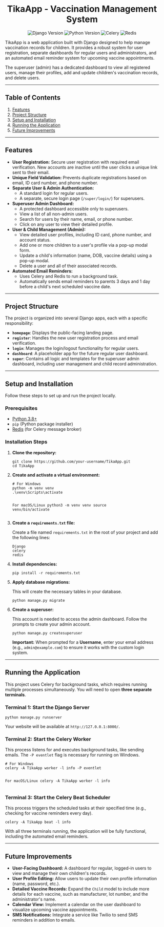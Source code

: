 <h1 align="center">TikaApp - Vaccination Management System</h1>

<p align="center">
<img src="https://img.shields.io/badge/Django-4.2-blue.svg" alt="Django Version">
<img src="https://img.shields.io/badge/Python-3.11-blue.svg" alt="Python Version">
<img src="https://img.shields.io/badge/Celery-5.2-brightgreen.svg" alt="Celery">
<img src="https://img.shields.io/badge/Redis-7.0-red.svg" alt="Redis">
</p>

<p>TikaApp is a web application built with Django designed to help manage vaccination records for children. It provides a robust system for user registration, separate dashboards for regular users and administrators, and an automated email reminder system for upcoming vaccine appointments.</p>

<p>The superuser (admin) has a dedicated dashboard to view all registered users, manage their profiles, add and update children's vaccination records, and delete users.</p>

<hr>

<h2>Table of Contents</h2>
<ol>
<li><a href="#features">Features</a></li>
<li><a href="#project-structure">Project Structure</a></li>
<li><a href="#setup-and-installation">Setup and Installation</a></li>
<li><a href="#running-the-application">Running the Application</a></li>
<li><a href="#future-improvements">Future Improvements</a></li>
</ol>

<hr>

<h2 id="features">Features</h2>
<ul>
<li><strong>User Registration:</strong> Secure user registration with required email verification. New accounts are inactive until the user clicks a unique link sent to their email.</li>
<li><strong>Unique Field Validation:</strong> Prevents duplicate registrations based on email, ID card number, and phone number.</li>
<li><strong>Separate User & Admin Authentication:</strong>
<ul>
<li>A standard login for regular users.</li>
<li>A separate, secure login page (<code>/super/login/</code>) for superusers.</li>
</ul>
</li>
<li><strong>Superuser Admin Dashboard:</strong>
<ul>
<li>A protected dashboard accessible only to superusers.</li>
<li>View a list of all non-admin users.</li>
<li>Search for users by their name, email, or phone number.</li>
<li>Click on any user to view their detailed profile.</li>
</ul>
</li>
<li><strong>User & Child Management (Admin):</strong>
<ul>
<li>View detailed user profiles, including ID card, phone number, and account status.</li>
<li>Add one or more children to a user's profile via a pop-up modal form.</li>
<li>Update a child's information (name, DOB, vaccine details) using a pop-up modal.</li>
<li>Delete a user and all of their associated records.</li>
</ul>
</li>
<li><strong>Automated Email Reminders:</strong>
<ul>
<li>Uses Celery and Redis to run a background task.</li>
<li>Automatically sends email reminders to parents 3 days and 1 day before a child's next scheduled vaccine date.</li>
</ul>
</li>
</ul>

<hr>

<h2 id="project-structure">Project Structure</h2>
<p>The project is organized into several Django apps, each with a specific responsibility:</p>
<ul>
<li><strong><code>homepage</code></strong>: Displays the public-facing landing page.</li>
<li><strong><code>register</code></strong>: Handles the new user registration process and email verification.</li>
<li><strong><code>login</code></strong>: Manages the login/logout functionality for regular users.</li>
<li><strong><code>dashboard</code></strong>: A placeholder app for the future regular user dashboard.</li>
<li><strong><code>super</code></strong>: Contains all logic and templates for the superuser admin dashboard, including user management and child record administration.</li>
</ul>

<hr>

<h2 id="setup-and-installation">Setup and Installation</h2>
<p>Follow these steps to set up and run the project locally.</p>

<h3>Prerequisites</h3>
<ul>
<li><a href="https://www.python.org/downloads/">Python 3.8+</a></li>
<li><code>pip</code> (Python package installer)</li>
<li><a href="https://redis.io/docs/getting-started/installation/">Redis</a> (for Celery message broker)</li>
</ul>

<h3>Installation Steps</h3>
<ol>
<li><strong>Clone the repository:</strong>
<pre><code>git clone https://github.com/your-username/TikaApp.git
cd TikaApp</code></pre>
</li>
<li><strong>Create and activate a virtual environment:</strong>
<pre><code># For Windows
python -m venv venv
.\venv\Scripts\activate

For macOS/Linux
python3 -m venv venv
source venv/bin/activate</code></pre>

</li>
<li><strong>Create a <code>requirements.txt</code> file:</strong>
<p>Create a file named <code>requirements.txt</code> in the root of your project and add the following lines:</p>
<pre><code>Django
celery
redis</code></pre>
</li>
<li><strong>Install dependencies:</strong>
<pre><code>pip install -r requirements.txt</code></pre>
</li>
<li><strong>Apply database migrations:</strong>
<p>This will create the necessary tables in your database.</p>
<pre><code>python manage.py migrate</code></pre>
</li>
<li><strong>Create a superuser:</strong>
<p>This account is needed to access the admin dashboard. Follow the prompts to create your admin account.</p>
<pre><code>python manage.py createsuperuser</code></pre>
<p><strong>Important:</strong> When prompted for a <strong>Username</strong>, enter your email address (e.g., <code>admin@example.com</code>) to ensure it works with the custom login system.</p>
</li>
</ol>

<hr>

<h2 id="running-the-application">Running the Application</h2>
<p>This project uses Celery for background tasks, which requires running multiple processes simultaneously. You will need to open <strong>three separate terminals</strong>.</p>

<h3>Terminal 1: Start the Django Server</h3>
<pre><code>python manage.py runserver</code></pre>
<p>Your website will be available at <code>http://127.0.0.1:8000/</code>.</p>

<h3>Terminal 2: Start the Celery Worker</h3>
<p>This process listens for and executes background tasks, like sending emails. The <code>-P eventlet</code> flag is necessary for running on Windows.</p>
<pre><code># For Windows
celery -A TikaApp worker -l info -P eventlet

For macOS/Linux
celery -A TikaApp worker -l info</code></pre>

<h3>Terminal 3: Start the Celery Beat Scheduler</h3>
<p>This process triggers the scheduled tasks at their specified time (e.g., checking for vaccine reminders every day).</p>
<pre><code>celery -A TikaApp beat -l info</code></pre>
<p>With all three terminals running, the application will be fully functional, including the automated email reminders.</p>

<hr>

<h2 id="future-improvements">Future Improvements</h2>
<ul>
<li><strong>User-Facing Dashboard:</strong> A dashboard for regular, logged-in users to view and manage their own children's records.</li>
<li><strong>User Profile Editing:</strong> Allow users to update their own profile information (name, password, etc.).</li>
<li><strong>Detailed Vaccine Records:</strong> Expand the <code>Child</code> model to include more details for each vaccine, such as manufacturer, lot number, and the administrator's name.</li>
<li><strong>Calendar View:</strong> Implement a calendar on the user dashboard to visualize upcoming vaccine appointments.</li>
<li><strong>SMS Notifications:</strong> Integrate a service like Twilio to send SMS reminders in addition to emails.</li>
</ul>
